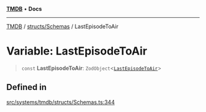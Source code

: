 [**TMDB**](../../../README.md) • **Docs**

***

[TMDB](../../../README.md) / [structs/Schemas](../README.md) / LastEpisodeToAir

# Variable: LastEpisodeToAir

> `const` **LastEpisodeToAir**: `ZodObject`\<[`LastEpisodeToAir`](../type-aliases/LastEpisodeToAir.md)\>

## Defined in

[src/systems/tmdb/structs/Schemas.ts:344](https://github.com/Norviah/media-hub/blob/b0accce5c447ccf1a18696f3cb0baef1f5bd16be/src/systems/tmdb/structs/Schemas.ts#L344)
